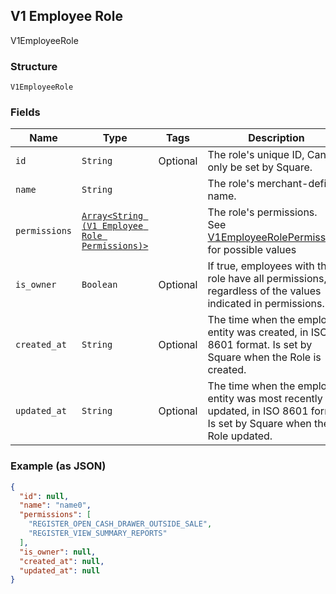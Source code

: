 ## V1 Employee Role

V1EmployeeRole

### Structure

`V1EmployeeRole`

### Fields

| Name | Type | Tags | Description |
|  --- | --- | --- | --- |
| `id` | `String` | Optional | The role's unique ID, Can only be set by Square. |
| `name` | `String` |  | The role's merchant-defined name. |
| `permissions` | [`Array<String (V1 Employee Role Permissions)>`](/doc/models/v1-employee-role-permissions.md) |  | The role's permissions.<br>See [V1EmployeeRolePermissions](#type-v1employeerolepermissions) for possible values |
| `is_owner` | `Boolean` | Optional | If true, employees with this role have all permissions, regardless of the values indicated in permissions. |
| `created_at` | `String` | Optional | The time when the employee entity was created, in ISO 8601 format. Is set by Square when the Role is created. |
| `updated_at` | `String` | Optional | The time when the employee entity was most recently updated, in ISO 8601 format. Is set by Square when the Role updated. |

### Example (as JSON)

```json
{
  "id": null,
  "name": "name0",
  "permissions": [
    "REGISTER_OPEN_CASH_DRAWER_OUTSIDE_SALE",
    "REGISTER_VIEW_SUMMARY_REPORTS"
  ],
  "is_owner": null,
  "created_at": null,
  "updated_at": null
}
```

